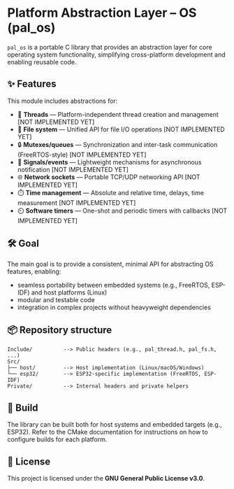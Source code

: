 # Platform Abstraction Layer – OS (pal_os)

`pal_os` is a portable C library that provides an abstraction layer for core operating system functionality, simplifying cross-platform development and enabling reusable code.

## ✨ Features

This module includes abstractions for:

- 🧵 **Threads** — Platform-independent thread creation and management [NOT IMPLEMENTED YET]
- 💾 **File system** — Unified API for file I/O operations [NOT IMPLEMENTED YET]
- 🔒 **Mutexes/queues** — Synchronization and inter-task communication (FreeRTOS-style) [NOT IMPLEMENTED YET]
- 📶 **Signals/events** — Lightweight mechanisms for asynchronous notification [NOT IMPLEMENTED YET]
- 🌐 **Network sockets** — Portable TCP/UDP networking API [NOT IMPLEMENTED YET]
- ⏱️ **Time management** — Absolute and relative time, delays, time measurement [NOT IMPLEMENTED YET]
- ⏲️ **Software timers** — One-shot and periodic timers with callbacks [NOT IMPLEMENTED YET]

## 🛠️ Goal

The main goal is to provide a consistent, minimal API for abstracting OS features, enabling:

- seamless portability between embedded systems (e.g., FreeRTOS, ESP-IDF) and host platforms (Linux)
- modular and testable code
- integration in complex projects without heavyweight dependencies

## 📦 Repository structure

```text
Include/          --> Public headers (e.g., pal_thread.h, pal_fs.h, ...)
Src/
├── host/         --> Host implementation (Linux/macOS/Windows)
└── esp32/        --> ESP32-specific implementation (FreeRTOS, ESP-IDF)
Private/          --> Internal headers and private helpers
```

## 🔧 Build

The library can be built both for host systems and embedded targets (e.g., ESP32).
Refer to the CMake documentation for instructions on how to configure builds for each platform.

## 📄 License

This project is licensed under the **GNU General Public License v3.0**.